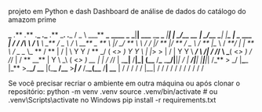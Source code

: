 projeto em Python e dash
Dashboard de análise de dados do catálogo do amazom prime

**\_** .** .** .**_ ._** .** \_**. .**_
/ _ \ \_\_\_** **\_** ****\_\_\_\_**** **\_** ******\_******|**| \_\_\_** \_**\_ \_** _|**| **| _/\_**\_ \_\_** **| \_/\_\_** **\_**| |**\_ |** ****\_**** **\_\_\_** **| _/
/ /_\ \ / \\** \ \_** / \_ \ / \ \_\_** \_ ** \ |/ \_/ ** \ \ \/ / |/ ** |/ ** \/ \_ \ / ** |\__ \ / _**/ | \| ** \ / \_ \__ \\_ ** \/ ** |
/ | \ Y Y \/ ** \_/ ( <_> ) Y Y \ | |_> > | \/ | Y Y \ **_/ \ /| / /_/ \ \_**( <_> ) / /_/ | / ** \_\_** \| Y \ \_\ ( <_> ) \_\_ \| | \/ /_/ |
\_**\_|** /**|\_| (\_\_** /**\_** \_**\_/|**|_| / | **/|**| |**|**|_| /\_** > \_/ |**\_**\_ |\_** >\_**\_/ \_\_** |(\_**\_ /\_\_** >**_| /_** /\_**\_(\_\_** /**| \_\_** |
\/ \/ \/ \/ \/ |\_\_| \/ \/ \/ \/ \/ \/ \/ \/ \/ \/ \/

Se você precisar recriar o ambiente em outra máquina ou após clonar o repositório:
python -m venv .venv
source .venv/bin/activate # ou .venv\Scripts\activate no Windows
pip install -r requirements.txt
